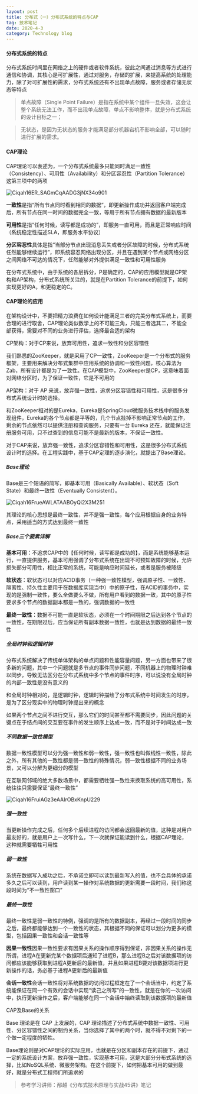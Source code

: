 ```yaml
---
layout: post
title: 分布式（一）分布式系统的特点与CAP
tag: 技术笔记
date: 2020-4-3
category: Technology blog
---
```

#### 分布式系统的特点

分布式系统时间里在网络之上的硬件或者软件系统，彼此之间通过消息等方式进行通信和协调，其核心是可扩展性，通过对服务，存储的扩展，来提高系统的处理能力，除了对可扩展性的需求，分布式系统还有不出现单点故障，服务或者存储无状态等特点

> 单点故障（Single Point Failure）是指在系统中某个组件一旦失效，这会让整个系统无法工作，而不出现单点故障，单点不影响整体，就是分布式系统的设计目标之一；
>

> 无状态，是因为无状态的服务才能满足部分机器宕机不影响全部，可以随时进行扩展的需求。

#### CAP理论

CAP理论可以表述为，一个分布式系统最多只能同时满足一致性（Consistency）、可用性（Availability）和分区容忍性（Partition Tolerance） 这第三项中的两项

![Ciqah16ER_SAGmCqAADG3jNX34o901](Ciqah16ER_SAGmCqAADG3jNX34o901.png)

**一致性**是指“所有节点同时看到相同的数据”，即更新操作成功并返回客户端完成后，所有节点在同一时间的数据完全一致，等用于所有节点拥有数据的最新版本

**可用性**是指“任何时候，读写都是成功的”，即服务一直可用，而且是正常响应时间（系统稳定性描述SLA，即服务水平协议）

**分区容忍性**具体是指“当部分节点出现消息丢失或者分区故障的时候，分布式系统任然能够继续运行”，即系统容忍网络出现分区，并且在遇到某个节点或网络分区之间网络不可达的情况下，任然能够对外提供满足一致性和可用性服务

在分布式系统中，由于系统的各层拆分，P是确定的，CAP的应用模型就是CP架构和AP架构，分布式系统所关注的，就是在Partition Tolerance的前提下，如何实现更好的A，和更稳定的C。

#### CAP理论的应用

在架构设计中，不要把精力浪费在如何设计能满足三者的完美分布式系统上，而要合理的进行取舍，CAP理论类似数学上的不可能三角，只能三者选其二，不能全部获得，需要对不同的业务进行评估，选择最合适的架构

CP架构：对于CP来说，放弃可用性，追求一致性和分区容错性

我们熟悉的ZooKeeper，就是采用了CP一致性，ZooKeeper是一个分布式的服务框架，主要用来解决分布式集群中应用系统的协调和一致性问题，核心算法为Zab，所有设计都是为了一致性。在CAP模型中，ZooKeeper是CP，这意味着面对网络分区时，为了保证一致性，它是不可用的

AP架构：对于 AP 来说，放弃强一致性，追求分区容错性和可用性，这是很多分布式系统设计时的选择。

和ZooKeeper相对的是Eureka，Eureka是SpringCloud微服务技术栈中的服务发现组件，Eureka的各个节点都是平等的，几个节点挂掉不影响正常节点的工作，剩余的节点依然可以提供注册和查询服务，只要有一台 Eureka 还在，就能保证注册服务可用，只不过查到的信息可能不是最新的版本，不保证一致性。

对于CAP来说，放弃强一致性，追求分区容错性和可用性，这是很多分布式系统设计时的选择。在工程实践中，基于CAP定理的逐步演化，就提出了Base理论。

##### Base理论

Base是三个短语的简写，即基本可用（Basically Available）、软状态（Soft State）和最终一致性（Eventually Consistent）。

![Ciqah16FrueAWLATAABOyQi2X3M251](Ciqah16FrueAWLATAABOyQi2X3M251.png)

其理论的核心思想是最终一致性，并不是强一致性，每个应用根据自身的业务特点，采用适当的方式达到最终一致性

##### Base三个要素详解

**基本可用**：不追求CAP中的【任何时候，读写都是成功的】，而是系统能够基本运行，一直提供服务，基本可用强调了分布式系统在出现不可预知故障的时候，允许损失部分可用性，相比正常的系统，可能是响应时间延长，或者是服务被降级

**软状态**：软状态可以对应ACID事务（一种强一致性模型，强调原子性、一致性、隔离性、持久性主要用于在数据库实现当中）中的原子性，在ACID的事务中，实现的是强制一致性，要么全做要么不做，所有用户看到的数据一致，其中的原子性要求多个节点的数据副本都是一致的，强调数据的一致性

**最终一致性**：数据不可能一直是软状态，必须在一个时间期限之后达到各个节点的一致性，在期限过后，应当保证所有副本数据一致性，也就是达到数据的最终一致性

##### 全局时钟和逻辑时钟

分布式系统解决了传统单体架构的单点问题和性能容量问题，另一方面也带来了很多新的问题，其中一个问题就是多节点的事件同步问题，不同机器上的物理时钟难以同步，导致无法区分在分布式系统中多个节点的事件时序，可以说没有全局时钟的内部一致性是没有意义的

和全局时钟相对的，是逻辑时钟，逻辑时钟描绘了分布式系统中时间发生的时序，是为了区分现实中的物理时钟提出来的概念

如果两个节点之间不进行交互，那么它们的时间甚至都不需要同步，因此问题的关键点在于结点间的交互要在事件的发生顺序上达成一致，而不是对于时间达成一致

##### 不同数据一致性模型

数据一致性模型可以分为强一致性和弱一致性，强一致性也叫做线性一致性，除此之外，所有其他的一致性都是弱一致性的特殊情况，弱一致性根据不同的业务场景，又可以分解为更细分的模型

在互联网邻域的绝大多数场景中，都需要牺牲强一致性来换取系统的高可用性，系统往往只需要保证“最终一致性”

![Ciqah16FruiAGz3eAAIrOBxKnpU229](Ciqah16FruiAGz3eAAIrOBxKnpU229.png)

##### 强一致性

当更新操作完成之后，任何多个后续进程的访问都会返回最新的值，这种是对用户最友好的，就是用户上一次写什么，下一次就保证能读到什么，根据CAP理论，这种就需要牺牲可用性

##### 弱一致性

系统在数据写入成功之后，不承诺立即可以读到最新写入的值，也不会具体的承诺多久之后可以读到，用户读到某一操作对系统数据的更新需要一段时间，我们称这段时间为“不一致性窗口”

##### 最终一致性

最终一致性是弱一致性的特例，强调的是所有的数据副本，再经过一段时间的同步之后，最终都能够达到一个一致性的状态，其根据不同的保证可以划分为更多的模型，包括因果一致性和会话一致性等

**因果一致性**因果一致性要求有因果关系的操作顺序得到保证，非因果关系的操作无所谓，进程A在更新完某个数据项后通知了进程B，那么进程B之后对该数据项的访问都应该能够获取到进程A更新后的最新值，并且如果进程B要对该数据项进行更新操作的话，务必基于进程A更新后的最新值

**会话一致性**会话一致性将对系统数据的访问过程框定在了一个会话当中，约定了系统能保证在同一个有效的会话中实现“读己之所写”的一致性，就是在你的一次访问中，执行更新操作之后，客户端能够在同一个会话中始终读取到该数据项的最新值

CAP及Base的关系

Base 理论是在 CAP 上发展的，CAP 理论描述了分布式系统中数据一致性、可用性、分区容错性之间的制约关系，当你选择了其中的两个时，就不得不对剩下的一个做一定程度的牺牲。

Base理论则是对CAP理论的实际应用，也就是在分区和副本存在的前提下，通过一定的系统设计方案，放弃强一致性，实现基本可用，这是大部分分布式系统的选择，比如NoSQL系统、微服务架构。在这个前提下，如何把基本可用的做到最好，就是分布式工程师们所追求的

> 参考学习讲师：邴越《分布式技术原理与实战45讲》笔记
>